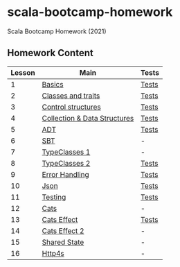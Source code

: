 # scala-bootcamp-homework
Scala Bootcamp Homework (2021)

## Homework Content 

| Lesson | Main                                                                                 | Tests                                                                             |
| ------ | --------------------------------------------------------------------------------     | ----------------------------------------------------------------------            |
| 1      | [Basics](src/main/scala/com/bootcamp/basics/Basics.scala)                            | [Tests](src/test/scala/com/bootcamp/basics/BasicsSpec.scala)                      |
| 2      | [Classes and traits](src/main/scala/com/bootcamp/basics/ClassesAndTraits.scala)      | [Tests](src/test/scala/com/bootcamp/basics/ClassesAndTraitsSpec.scala)            |
| 3      | [Control structures](src/main/scala/com/bootcamp/basics/ControlStructures.scala)     | [Tests](src/test/scala/com/bootcamp/basics/ControlStructuresSpec.scala)           |
| 4      | [Collection & Data Structures](src/main/scala/com/bootcamp/collections)              | [Tests](src/test/scala/com/bootcamp/collections)                                  |
| 5      | [ADT](src/main/scala/com/bootcamp/adt/AlgebraicDataTypes.scala)                      | [Tests](src/test/scala/com/bootcamp/adt/AlgebraicDataTypesSpec.scala)             |
| 6      | [SBT](plugins/src/com/bootcamp/BulkySourcesPlugin.scala)                             | -                                                                                 |
| 7      | [TypeClasses 1](/src/main/scala/com/bootcamp/implicits/TypeClassTask.scala)          | -                                                                                 |
| 8      | [TypeClasses 2](/src/main/scala/com/bootcamp/implicits/Implicits.scala)              | [Tests](src/test/scala/com/bootcamp/implicits/ImplicitsSpec.scala)                |
| 9      | [Error Handling](/src/main/scala/com/bootcamp/error_handling/ErrorHandling.scala)    | [Tests](src/test/scala/com/bootcamp/error_handling/ErrorHandlingSpec.scala)       |
| 10     | [Json](/src/test/scala/com/bootcamp/json/CirceSpec.scala)                            | [Tests](src/test/scala/com/bootcamp/json/CirceSpec.scala)                         |
| 11     | [Testing](/src/main/scala/com/bootcamp/calculator/ConsoleCalculator.scala)           | [Tests](src/test/scala/com/bootcamp/calculator/ConsoleCalculatorSpec.scala)       |
| 12     | [Cats](/src/main/scala/com/bootcamp/cats/CatsExercises.scala)                        | -                                                                                 |
| 13     | [Cats Effect](/src/main/scala/com/bootcamp/cats_effect/EffectsHomework1.scala)       | [Tests](/src/test/scala/com/bootcamp/cats_effect/EffectsHomework1Spec.scala)      |
| 14     | [Cats Effect 2](/src/main/scala/com/bootcamp/cats_effect/EffectsHomework2.scala)     | -                                                                                 |
| 15     | [Shared State](/src/main/scala/com/bootcamp/cats_effect/SharedStateHomework.scala)   | -                                                                                 |
| 16     | [Http4s](/src/main/scala/com/bootcamp/http/Http4s.scala)                             | -                                                                                 |
